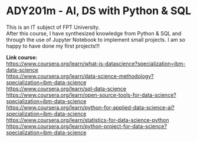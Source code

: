 # ADY201m - AI, DS with Python & SQL
This is an IT subject of FPT University.    
After this course, I have synthesized knowledge from Python & SQL and through the use of Jupyter Notebook to implement small projects. 
I am so happy to have done my first projects!!!

**Link course:**  
https://www.coursera.org/learn/what-is-datascience?specialization=ibm-data-science  
https://www.coursera.org/learn/data-science-methodology?specialization=ibm-data-science  
https://www.coursera.org/learn/sql-data-science   
https://www.coursera.org/learn/open-source-tools-for-data-science?specialization=ibm-data-science   
https://www.coursera.org/learn/python-for-applied-data-science-ai?specialization=ibm-data-science   
https://www.coursera.org/learn/statistics-for-data-science-python     
https://www.coursera.org/learn/python-project-for-data-science?specialization=ibm-data-science  

